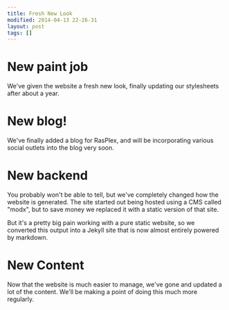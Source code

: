 ```yaml
---
title: Fresh New Look
modified: 2014-04-13 22-26-31
layout: post
tags: []
---
```


# New paint job

We've given the website a fresh new look, finally updating our stylesheets after about a year. 

# New blog!

We've finally added a blog for RasPlex, and will be incorporating various social outlets into the blog very soon.

# New backend

You probably won't be able to tell, but we've completely changed how the website is generated. The site started out being hosted using a CMS called "modx", but to save money we replaced it with a static version of that site.

But it's a pretty big pain working with a pure static website, so we converted this output into a Jekyll site that is now almost entirely powered by markdown.

# New Content

Now that the website is much easier to manage, we've gone and updated a lot of the content. We'll be making a point of doing this much more regularly.
